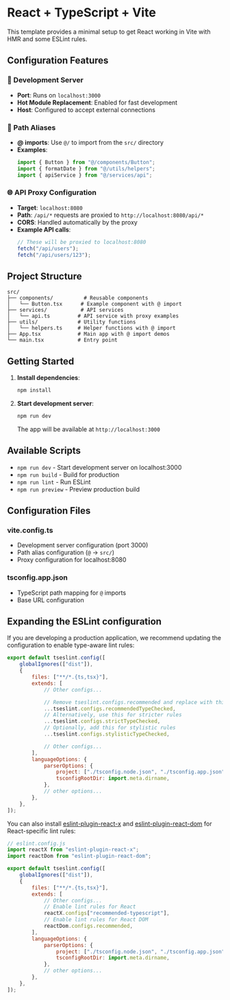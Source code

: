 # React + TypeScript + Vite

This template provides a minimal setup to get React working in Vite with HMR and some ESLint rules.

## Configuration Features

### 🚀 Development Server

- **Port**: Runs on `localhost:3000`
- **Hot Module Replacement**: Enabled for fast development
- **Host**: Configured to accept external connections

### 🔗 Path Aliases

- **@ imports**: Use `@/` to import from the `src/` directory
- **Examples**:
  ```typescript
  import { Button } from "@/components/Button";
  import { formatDate } from "@/utils/helpers";
  import { apiService } from "@/services/api";
  ```

### 🌐 API Proxy Configuration

- **Target**: `localhost:8080`
- **Path**: `/api/*` requests are proxied to `http://localhost:8080/api/*`
- **CORS**: Handled automatically by the proxy
- **Example API calls**:
  ```typescript
  // These will be proxied to localhost:8080
  fetch("/api/users");
  fetch("/api/users/123");
  ```

## Project Structure

```
src/
├── components/          # Reusable components
│   └── Button.tsx      # Example component with @ import
├── services/           # API services
│   └── api.ts         # API service with proxy examples
├── utils/             # Utility functions
│   └── helpers.ts     # Helper functions with @ import
├── App.tsx            # Main app with @ import demos
└── main.tsx           # Entry point
```

## Getting Started

1. **Install dependencies**:

   ```bash
   npm install
   ```

2. **Start development server**:

   ```bash
   npm run dev
   ```

   The app will be available at `http://localhost:3000`

## Available Scripts

- `npm run dev` - Start development server on localhost:3000
- `npm run build` - Build for production
- `npm run lint` - Run ESLint
- `npm run preview` - Preview production build

## Configuration Files

### vite.config.ts

- Development server configuration (port 3000)
- Path alias configuration (`@` → `src/`)
- Proxy configuration for localhost:8080

### tsconfig.app.json

- TypeScript path mapping for `@` imports
- Base URL configuration

## Expanding the ESLint configuration

If you are developing a production application, we recommend updating the configuration to enable type-aware lint rules:

```js
export default tseslint.config([
	globalIgnores(["dist"]),
	{
		files: ["**/*.{ts,tsx}"],
		extends: [
			// Other configs...

			// Remove tseslint.configs.recommended and replace with this
			...tseslint.configs.recommendedTypeChecked,
			// Alternatively, use this for stricter rules
			...tseslint.configs.strictTypeChecked,
			// Optionally, add this for stylistic rules
			...tseslint.configs.stylisticTypeChecked,

			// Other configs...
		],
		languageOptions: {
			parserOptions: {
				project: ["./tsconfig.node.json", "./tsconfig.app.json"],
				tsconfigRootDir: import.meta.dirname,
			},
			// other options...
		},
	},
]);
```

You can also install [eslint-plugin-react-x](https://github.com/Rel1cx/eslint-react/tree/main/packages/plugins/eslint-plugin-react-x) and [eslint-plugin-react-dom](https://github.com/Rel1cx/eslint-react/tree/main/packages/plugins/eslint-plugin-react-dom) for React-specific lint rules:

```js
// eslint.config.js
import reactX from "eslint-plugin-react-x";
import reactDom from "eslint-plugin-react-dom";

export default tseslint.config([
	globalIgnores(["dist"]),
	{
		files: ["**/*.{ts,tsx}"],
		extends: [
			// Other configs...
			// Enable lint rules for React
			reactX.configs["recommended-typescript"],
			// Enable lint rules for React DOM
			reactDom.configs.recommended,
		],
		languageOptions: {
			parserOptions: {
				project: ["./tsconfig.node.json", "./tsconfig.app.json"],
				tsconfigRootDir: import.meta.dirname,
			},
			// other options...
		},
	},
]);
```
